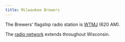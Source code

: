 ```yaml
---
title: Milwaukee Brewers
---
```

The Brewers' flagship radio station is [WTMJ] (620 AM).

The [radio network] extends throughout Wisconsin.

[radio network]:http://milwaukee.brewers.mlb.com/mil/schedule/radio_network.jsp
[WTMJ]:http:../../../radio/am-broadcast/wtmj/

